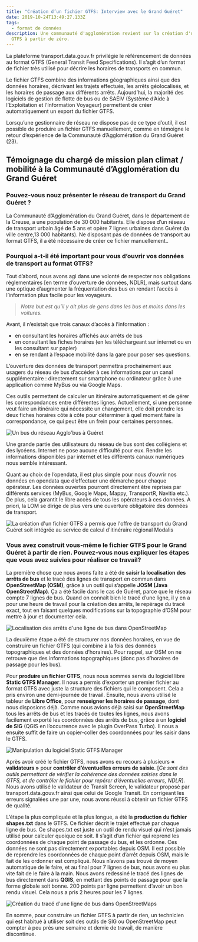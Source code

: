 ```yaml
---
title: "Création d’un fichier GTFS: Interview avec le Grand Guéret"
date: 2019-10-24T13:49:27.133Z
tags:
  - format de données
description: Une communauté d'agglomération revient sur la création d'un fichier
  GTFS à partir de zéro.
---
```

La plateforme transport.data.gouv.fr privilégie le référencement de données au format GTFS (General Transit Feed Specifications). Il s’agit d’un format de fichier très utilisé pour décrire les horaires de transports en commun.

Le fichier GTFS combine des informations géographiques ainsi que des données horaires, décrivant les trajets effectués, les arrêts géolocalisés, et les horaires de passage aux différents arrêts. Aujourd’hui, la majorité des logiciels de gestion de flotte de bus ou de SAEIV (Système d’Aide à l’Exploitation et l’Information Voyageur) permettent de créer automatiquement un export du fichier GTFS.

Lorsqu’une gestionnaire de réseau ne dispose pas de ce type d’outil, il est possible de produire un fichier GTFS manuellement, comme en témoigne le retour d’expérience de la Communauté d’Agglomération du Grand Guéret (23).



## **Témoignage du chargé de mission plan climat / mobilité à la Communauté d’Agglomération du Grand Guéret**

### Pouvez-vous nouz présenter le réseau de transport du Grand Guéret ?

La Communauté d’Agglomération du Grand Guéret, dans le département de la Creuse, a une population de 30 000 habitants. Elle dispose d’un réseau de transport urbain âgé de 5 ans et opère 7 lignes urbaines dans Guéret (la ville centre,13 000 habitants). Ne disposant pas de données de transport au format GTFS, il a été nécessaire de créer ce fichier manuellement..

### Pourquoi a-t-il été important pour vous d’ouvrir vos données de transport au format GTFS?

Tout d’abord, nous avons agi dans une volonté de respecter nos obligations règlementaires \[en terme d’ouverture de données, NDLR], mais surtout dans une optique d’augmenter la fréquentation des bus en rendant l’accès à l’information plus facile pour les voyageurs.

> *Notre but est qu’il y ait plus de gens dans les bus et moins dans les voitures.*

Avant, il n’existait que trois canaux d’accès à l’information :

* en consultant les horaires affichés aux arrêts de bus
* en consultant les fiches horaires (en les téléchargeant sur internet ou en les consultant sur papier)
* en se rendant à l’espace mobilité dans la gare pour poser ses questions.

L’ouverture des données de transport permettra prochainement aux usagers du réseau de bus d’accéder à ces informations par un canal supplémentaire : directement sur smartphone ou ordinateur grâce à une application comme MyBus ou via Google Maps. 

Ces outils permettent de calculer un itinéraire automatiquement et de gérer les correspondances entre différentes lignes. Actuellement, si une personne veut faire un itinéraire qui nécessite un changement, elle doit prendre les deux fiches horaires côte à côte pour déterminer à quel moment faire la correspondance, ce qui peut être un frein pour certaines personnes.

![Un bus du réseau Agglo'bus à Guéret](https://transport.data.gouv.fr/blog/Agglo'bus_1_(c)_Collection_Grand_Gu%C3%87ret.JPG)

Une grande partie des utilisateurs du réseau de bus sont des collégiens et des lycéens. Internet ne pose aucune difficulté pour eux. Rendre les informations disponibles par internet et les différents canaux numériques nous semble intéressant.

Quant au choix de l’opendata, il est plus simple pour nous d’ouvrir nos données en opendata que d’effectuer une démarche pour chaque opérateur. Les données ouvertes pourront directement être reprises par différents services (MyBus, Google Maps, Mappy, TransportR, Navitia etc.). De plus, cela garantit le libre accès de tous les opérateurs à ces données. A priori, la LOM se dirige de plus vers une ouverture obligatoire des données de transport.

![La création d'un fichier GTFS a permis que l'offre de transport du Grand Guéret soit intégrée au service de calcul d'itinéraire régional Modalis](https://transport.data.gouv.fr/blog/Modalis_screenshot01.jpg)

### Vous avez construit vous-même le fichier GTFS pour le Grand Guéret à partir de rien. Pouvez-vous nous expliquer les étapes que vous avez suivies pour réaliser ce travail?

La première chose que nous avons faite a été de **saisir la localisation des arrêts de bus** et le tracé des lignes de transport en commun dans **OpenStreetMap (OSM)**, grâce à un outil qui s’appelle **JOSM (Java OpenStreetMap)**. Ça a été facile dans le cas de Guéret, parce que le réseau compte 7 lignes de bus. Quand on connaît bien le tracé d’une ligne, il y en a pour une heure de travail pour la création des arrêts, le repérage du tracé exact, tout en faisant quelques modifications sur la topographie d’OSM pour mettre à jour et documenter cela.

![Localisation des arrêts d'une ligne de bus dans OpenStreetMap](https://transport.data.gouv.fr/blog/OSM_Gueret.png)

La deuxième étape a été de structurer nos données horaires, en vue de construire un fichier GTFS (qui combine à la fois des données topographiques et des données d’horaires). Pour rappel, sur OSM on ne retrouve que des informations topographiques (donc pas d’horaires de passage pour les bus).

Pour **produire un fichier GTFS**, nous nous sommes servis du logiciel libre **Static GTFS Manager**. Il nous a permis d’exporter un premier fichier au format GTFS avec juste la structure des fichiers qui le composent. Cela a pris environ une demi-journée de travail. Ensuite, nous avons utilisé le tableur de **Libre Office**, pour **renseigner les horaires de passage**, dont nous disposions déjà. Comme nous avions déjà saisi sur **OpenStreetMap** tous les arrêts de bus et les tracés de toutes les lignes, nous avons facilement exporté les coordonnées des arrêts de bus, grâce à un **logiciel de SIG** (QGIS en l’occurrence avec le plugin OverPass Turbo). Il nous a ensuite suffit de faire un copier-coller des coordonnées pour les saisir dans le GTFS.

![Manipulation du logiciel Static GTFS Manager](https://transport.data.gouv.fr/blog/StaticGTFSManager_screenshot.jpg)

Après avoir créé le fichier GTFS, nous avons eu recours à plusieurs **« validateurs »** pour **contrôler d’éventuelles erreurs de saisie**. [*Ce sont des outils permettant de vérifier la cohérence des données saisies dans le GTFS, et de contrôler le fichier pour repérer d’éventuelles erreurs, NDLR*]. Nous avons utilisé le validateur de Transit Screen, le validateur proposé par transport.data.gouv.fr ainsi que celui de Google Transit. En corrigeant les erreurs signalées une par une, nous avons réussi à obtenir un fichier GTFS de qualité.

L’étape la plus compliquée et la plus longue, a été la **production du fichier shapes.txt** dans le GTFS. Ce fichier décrit le trajet effectué par chaque ligne de bus. Ce shapes.txt est juste un outil de rendu visuel qui n’est jamais utilisé pour calculer quoique ce soit. Il s’agit d’un fichier qui reprend les coordonnées de chaque point de passage du bus, et les ordonne. Ces données ne sont pas directement exportables depuis OSM. Il est possible de reprendre les coordonnées de chaque point d’arrêt depuis OSM, mais le fait de les ordonner est compliqué. Nous n’avons pas trouvé de moyen automatique de le faire, et au final pour 7 lignes de bus, nous avons eu plus vite fait de le faire à la main. Nous avons redessiné le tracé des lignes de bus directement dans **QGIS**, en mettant des points de passage pour que la forme globale soit bonne. 200 points par ligne permettent d’avoir un bon rendu visuel. Cela nous a pris 2 heures pour les 7 lignes.

![Création du tracé d'une ligne de bus dans OpenStreetMaps](https://transport.data.gouv.fr/blog/trace_OSM.png)

En somme, pour construire un fichier GTFS à partir de rien, un technicien qui est habitué à utiliser soit des outils de SIG ou OpenStreetMap peut compter à peu près une semaine et demie de travail, de manière discontinue.